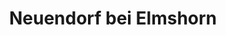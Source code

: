 ---
title: Neuendorf bei Elmshorn
url: /neuendorf-bei-elmshorn/
latitude: 53.753
longitude: 9.552
---